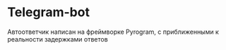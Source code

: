 # Telegram-bot
Автоответчик написан на фреймворке Pyrogram, с приближенными к реальности задержками ответов

